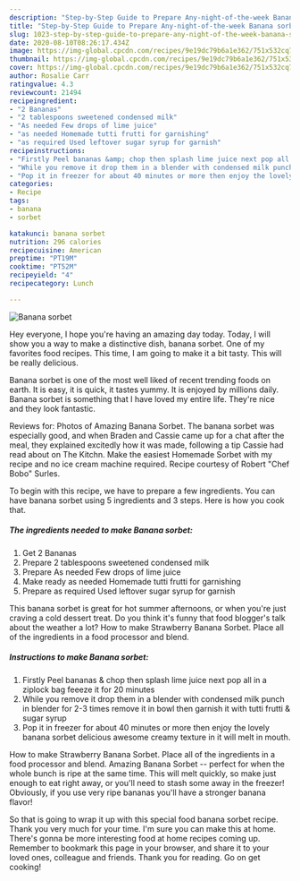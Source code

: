 ```yaml
---
description: "Step-by-Step Guide to Prepare Any-night-of-the-week Banana sorbet"
title: "Step-by-Step Guide to Prepare Any-night-of-the-week Banana sorbet"
slug: 1023-step-by-step-guide-to-prepare-any-night-of-the-week-banana-sorbet
date: 2020-08-10T08:26:17.434Z
image: https://img-global.cpcdn.com/recipes/9e19dc79b6a1e362/751x532cq70/banana-sorbet-recipe-main-photo.jpg
thumbnail: https://img-global.cpcdn.com/recipes/9e19dc79b6a1e362/751x532cq70/banana-sorbet-recipe-main-photo.jpg
cover: https://img-global.cpcdn.com/recipes/9e19dc79b6a1e362/751x532cq70/banana-sorbet-recipe-main-photo.jpg
author: Rosalie Carr
ratingvalue: 4.3
reviewcount: 21494
recipeingredient:
- "2 Bananas"
- "2 tablespoons sweetened condensed milk"
- "As needed Few drops of lime juice"
- "as needed Homemade tutti frutti for garnishing"
- "as required Used leftover sugar syrup for garnish"
recipeinstructions:
- "Firstly Peel bananas &amp; chop then splash lime juice next pop all in a ziplock bag feeeze it for 20 minutes"
- "While you remove it drop them in a blender with condensed milk punch in blender for 2-3 times remove it in bowl then garnish it with tutti frutti &amp; sugar syrup"
- "Pop it in freezer for about 40 minutes or more then enjoy the lovely banana sorbet delicious awesome creamy texture in it will melt in mouth."
categories:
- Recipe
tags:
- banana
- sorbet

katakunci: banana sorbet 
nutrition: 296 calories
recipecuisine: American
preptime: "PT19M"
cooktime: "PT52M"
recipeyield: "4"
recipecategory: Lunch

---
```



![Banana sorbet](https://img-global.cpcdn.com/recipes/9e19dc79b6a1e362/751x532cq70/banana-sorbet-recipe-main-photo.jpg)

Hey everyone, I hope you're having an amazing day today. Today, I will show you a way to make a distinctive dish, banana sorbet. One of my favorites food recipes. This time, I am going to make it a bit tasty. This will be really delicious.

Banana sorbet is one of the most well liked of recent trending foods on earth. It is easy, it is quick, it tastes yummy. It is enjoyed by millions daily. Banana sorbet is something that I have loved my entire life. They're nice and they look fantastic.

Reviews for: Photos of Amazing Banana Sorbet. The banana sorbet was especially good, and when Braden and Cassie came up for a chat after the meal, they explained excitedly how it was made, following a tip Cassie had read about on The Kitchn. Make the easiest Homemade Sorbet with my recipe and no ice cream machine required. Recipe courtesy of Robert &#34;Chef Bobo&#34; Surles.


To begin with this recipe, we have to prepare a few ingredients. You can have banana sorbet using 5 ingredients and 3 steps. Here is how you cook that.

<!--inarticleads1-->

##### The ingredients needed to make Banana sorbet:

1. Get 2 Bananas
1. Prepare 2 tablespoons sweetened condensed milk
1. Prepare As needed Few drops of lime juice
1. Make ready as needed Homemade tutti frutti for garnishing
1. Prepare as required Used leftover sugar syrup for garnish


This banana sorbet is great for hot summer afternoons, or when you&#39;re just craving a cold dessert treat. Do you think it&#39;s funny that food blogger&#39;s talk about the weather a lot? How to make Strawberry Banana Sorbet. Place all of the ingredients in a food processor and blend. 

<!--inarticleads2-->

##### Instructions to make Banana sorbet:

1. Firstly Peel bananas &amp; chop then splash lime juice next pop all in a ziplock bag feeeze it for 20 minutes
1. While you remove it drop them in a blender with condensed milk punch in blender for 2-3 times remove it in bowl then garnish it with tutti frutti &amp; sugar syrup
1. Pop it in freezer for about 40 minutes or more then enjoy the lovely banana sorbet delicious awesome creamy texture in it will melt in mouth.


How to make Strawberry Banana Sorbet. Place all of the ingredients in a food processor and blend. Amazing Banana Sorbet -- perfect for when the whole bunch is ripe at the same time. This will melt quickly, so make just enough to eat right away, or you&#39;ll need to stash some away in the freezer! Obviously, if you use very ripe bananas you&#39;ll have a stronger banana flavor! 

So that is going to wrap it up with this special food banana sorbet recipe. Thank you very much for your time. I'm sure you can make this at home. There's gonna be more interesting food at home recipes coming up. Remember to bookmark this page in your browser, and share it to your loved ones, colleague and friends. Thank you for reading. Go on get cooking!
